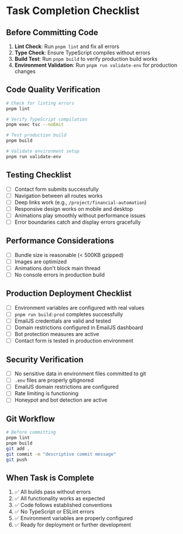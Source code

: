 # Task Completion Checklist

## Before Committing Code
1. **Lint Check**: Run `pnpm lint` and fix all errors
2. **Type Check**: Ensure TypeScript compiles without errors
3. **Build Test**: Run `pnpm build` to verify production build works
4. **Environment Validation**: Run `pnpm run validate-env` for production changes

## Code Quality Verification
```bash
# Check for linting errors
pnpm lint

# Verify TypeScript compilation
pnpm exec tsc --noEmit

# Test production build
pnpm build

# Validate environment setup
pnpm run validate-env
```

## Testing Checklist
- [ ] Contact form submits successfully
- [ ] Navigation between all routes works
- [ ] Deep links work (e.g., `/project/financial-automation`)
- [ ] Responsive design works on mobile and desktop
- [ ] Animations play smoothly without performance issues
- [ ] Error boundaries catch and display errors gracefully

## Performance Considerations
- [ ] Bundle size is reasonable (< 500KB gzipped)
- [ ] Images are optimized
- [ ] Animations don't block main thread
- [ ] No console errors in production build

## Production Deployment Checklist
- [ ] Environment variables are configured with real values
- [ ] `pnpm run build:prod` completes successfully
- [ ] EmailJS credentials are valid and tested
- [ ] Domain restrictions configured in EmailJS dashboard
- [ ] Bot protection measures are active
- [ ] Contact form is tested in production environment

## Security Verification
- [ ] No sensitive data in environment files committed to git
- [ ] `.env` files are properly gitignored
- [ ] EmailJS domain restrictions are configured
- [ ] Rate limiting is functioning
- [ ] Honeypot and bot detection are active

## Git Workflow
```bash
# Before committing
pnpm lint
pnpm build
git add .
git commit -m "descriptive commit message"
git push
```

## When Task is Complete
1. ✅ All builds pass without errors
2. ✅ All functionality works as expected
3. ✅ Code follows established conventions
4. ✅ No TypeScript or ESLint errors
5. ✅ Environment variables are properly configured
6. ✅ Ready for deployment or further development
